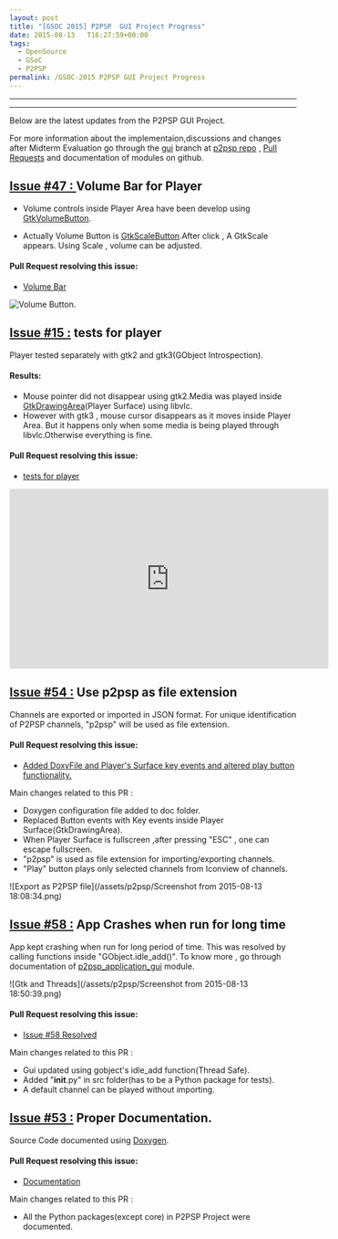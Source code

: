 ```yaml
---
layout: post
title: "[GSOC 2015] P2PSP  GUI Project Progress"
date: 2015-08-13   T16:27:59+00:00
tags:
  - OpenSource
  - GSoC
  - P2PSP
permalink: /GSOC-2015 P2PSP GUI Project Progress
---
```

************************
************************

Below are the latest updates from the P2PSP GUI Project.

For more information about the implementaion,discussions and changes after Midterm Evaluation go through the [gui](https://github.com/P2PSP/p2psp/tree/gui) branch at [p2psp repo](https://github.com/P2PSP/p2psp) ,  [Pull Requests](https://github.com/P2PSP/p2psp/pulls?q=is%3Apr+is%3Aclosed) and documentation of modules on github.

<!-- excerpt -->

## [Issue #47 : ](https://github.com/P2PSP/p2psp/issues/47) Volume Bar for Player

* Volume controls inside Player Area have been develop using [GtkVolumeButton](https://developer.gnome.org/gtk3/stable/GtkVolumeButton.html).

* Actually Volume Button is [GtkScaleButton](https://developer.gnome.org/gtk3/3.5/GtkScaleButton.html).After click , A GtkScale appears. Using Scale , volume can be adjusted.

#### Pull Request resolving this issue:

* [Volume Bar](https://github.com/P2PSP/p2psp/pull/50)

![Volume Button](https://cloud.githubusercontent.com/assets/7295721/8667051/83ceee5a-2a17-11e5-9676-0bb5064ff0a0.png).

## [Issue #15 :](https://github.com/P2PSP/p2psp/issues/15) tests for player

Player tested separately with gtk2 and gtk3(GObject Introspection).

#### Results:
* Mouse pointer did not disappear using gtk2.Media was played inside [GtkDrawingArea](https://developer.gnome.org/gtk3/stable/GtkDrawingArea.html)(Player Surface) using libvlc.
* However with gtk3 , mouse cursor disappears as it moves inside Player Area. But it happens only when some media is being played through libvlc.Otherwise everything is fine.

#### Pull Request resolving this issue:

* [tests for player](https://github.com/P2PSP/p2psp/pull/55)

<iframe width="560" height="315" src="https://www.youtube.com/embed/GDWnwQTbrJI" frameborder="0" allowfullscreen></iframe>

## [Issue #54 :](https://github.com/P2PSP/p2psp/issues/54) Use p2psp as file extension

Channels are exported or imported in JSON format. For unique identification of P2PSP channels, "p2psp" will be used as file extension.

#### Pull Request resolving this issue:

* [Added DoxyFile and Player's Surface key events and altered play button functionality.](https://github.com/P2PSP/p2psp/pull/56)

Main changes related to this PR :

* Doxygen configuration file added to doc folder.
* Replaced Button events with Key events inside Player Surface(GtkDrawingArea).
* When Player Surface is fullscreen ,after  pressing "ESC" , one can escape fullscreen.
* "p2psp" is used as file extension for importing/exporting channels.
* "Play" button plays only selected channels from Iconview of channels.

![Export as P2PSP file](/assets/p2psp/Screenshot from 2015-08-13 18:08:34.png)

## [Issue #58 :](https://github.com/P2PSP/p2psp/issues/58) App Crashes when run for long time

App kept crashing when run for long period of time.
This was resolved by calling functions inside "GObject.idle_add()".
To know more , go through documentation of [p2psp_application_gui](https://github.com/P2PSP/p2psp/blob/gui/src/p2psp_application_gui.py) module.

![Gtk and Threads](/assets/p2psp/Screenshot from 2015-08-13 18:50:39.png)

#### Pull Request resolving this issue:

* [Issue #58 Resolved](https://github.com/P2PSP/p2psp/pull/61)

Main changes related to this PR :

* Gui updated using gobject's idle_add function(Thread Safe).
* Added "__init__.py" in src folder(has to be a Python package for tests).
* A default channel can be played without importing.

## [Issue #53 :](https://github.com/P2PSP/p2psp/issues/53) Proper Documentation.

Source Code documented using [Doxygen](http://www.doxygen.org/).

#### Pull Request resolving this issue:

* [Documentation](https://github.com/P2PSP/p2psp/pull/63)

Main changes related to this PR :

* All the Python packages(except core) in P2PSP Project were documented.


